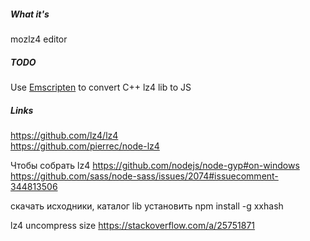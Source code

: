 ##### What it's
mozlz4 editor

##### TODO
Use [Emscripten](http://kripken.github.io/emscripten-site/)
to convert C++ lz4 lib to JS

##### Links
https://github.com/lz4/lz4  
https://github.com/pierrec/node-lz4

Чтобы собрать lz4
https://github.com/nodejs/node-gyp#on-windows
https://github.com/sass/node-sass/issues/2074#issuecomment-344813506

скачать исходники, каталог lib
установить npm install -g xxhash

lz4 uncompress size https://stackoverflow.com/a/25751871